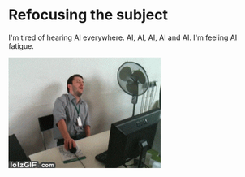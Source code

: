 # Refocusing the subject

I'm tired of hearing AI everywhere. AI, AI, AI, AI and AI. I'm feeling AI fatigue.

![](../../00-09%20Resources/09%20Assets/fatigue.gif)
